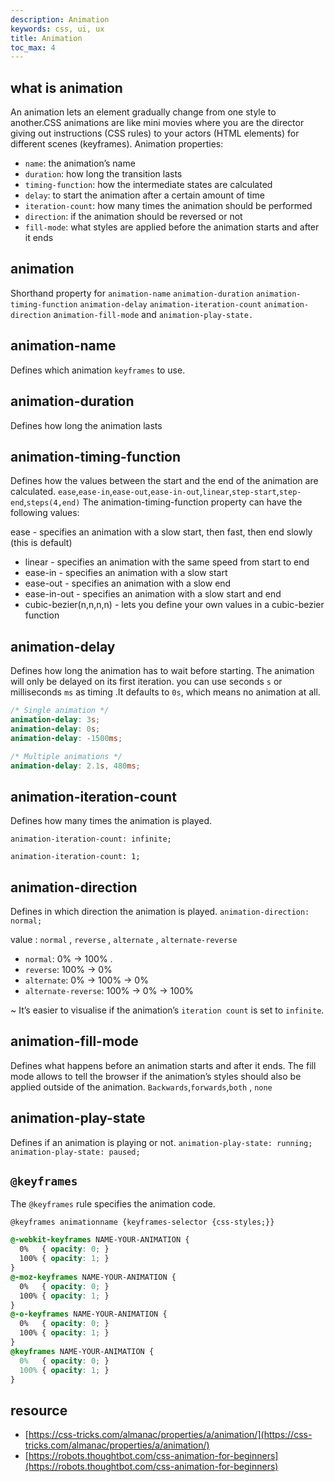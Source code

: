 ```yaml
---
description: Animation
keywords: css, ui, ux
title: Animation
toc_max: 4
---
```

## what is animation
An animation lets an element gradually change from one style to another.CSS animations are like mini movies where you are the director giving out instructions (CSS rules) to your actors (HTML elements) for different scenes (keyframes).
 Animation properties:
* `name`: the animation’s name
* `duration`: how long the transition lasts
* `timing-function`: how the intermediate states are calculated
* `delay`: to start the animation after a certain amount of time
* `iteration-count`: how many times the animation should be performed
* `direction`: if the animation should be reversed or not
* `fill-mode`: what styles are applied before the animation starts and after it ends

## animation
Shorthand property for `animation-name` `animation-duration` `animation-timing-function` `animation-delay` `animation-iteration-count` `animation-direction` a`nimation-fill-mode` and `animation-play-state.`

## animation-name
Defines which animation `keyframes` to use.

## animation-duration
Defines how long the animation lasts

## animation-timing-function
Defines how the values between the start and the end of the animation are calculated.
`ease`,`ease-in`,`ease-out`,`ease-in-out`,`linear`,`step-start`,`step-end`,`steps(4,end)`
The animation-timing-function property can have the following values:

ease - specifies an animation with a slow start, then fast, then end slowly (this is default)
* linear - specifies an animation with the same speed from start to end
* ease-in - specifies an animation with a slow start
* ease-out - specifies an animation with a slow end
* ease-in-out - specifies an animation with a slow start and end
* cubic-bezier(n,n,n,n) - lets you define your own values in a cubic-bezier function

## animation-delay
Defines how long the animation has to wait before starting. The animation will only be delayed on its first iteration. you can use seconds  `s` or milliseconds  `ms` as timing .It defaults to `0s`, which means no animation at all.

```scss
/* Single animation */
animation-delay: 3s;
animation-delay: 0s;
animation-delay: -1500ms;

/* Multiple animations */
animation-delay: 2.1s, 480ms;

```
## animation-iteration-count
Defines how many times the animation is played.

`animation-iteration-count: infinite;`

`animation-iteration-count: 1;`

## animation-direction

Defines in which direction the animation is played.
`animation-direction: normal;`

value : `normal` , `reverse` , `alternate` , `alternate-reverse`

* `normal`: 0% → 100% .
* `reverse`: 100% → 0%
* `alternate`: 0% → 100% → 0%
* `alternate-reverse`: 100% → 0% → 100%

~ It’s easier to visualise if the animation’s `iteration count` is set to `infinite`.


## animation-fill-mode
Defines what happens before an animation starts and after it ends. The fill mode allows to tell the browser if the animation’s styles should also be applied outside of the animation.
`Backwards`,`forwards`,`both` , `none`



## animation-play-state
Defines if an animation is playing or not.
`animation-play-state: running;`
`animation-play-state: paused;`

## `@keyframes`
The `@keyframes` rule specifies the animation code.

`@keyframes animationname {keyframes-selector {css-styles;}}`

```css
@-webkit-keyframes NAME-YOUR-ANIMATION {
  0%   { opacity: 0; }
  100% { opacity: 1; }
}
@-moz-keyframes NAME-YOUR-ANIMATION {
  0%   { opacity: 0; }
  100% { opacity: 1; }
}
@-o-keyframes NAME-YOUR-ANIMATION {
  0%   { opacity: 0; }
  100% { opacity: 1; }
}
@keyframes NAME-YOUR-ANIMATION {
  0%   { opacity: 0; }
  100% { opacity: 1; }
}
```

## resource

* [https://css-tricks.com/almanac/properties/a/animation/](https://css-tricks.com/almanac/properties/a/animation/)
* [https://robots.thoughtbot.com/css-animation-for-beginners](https://robots.thoughtbot.com/css-animation-for-beginners)
